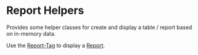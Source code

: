 # Report Helpers

Provides some helper classes for create and display a table / report based on
in-memory data.

Use the [Report-Tag](../../../../../resources/default/taglib/w/report.html.pasta) 
to display a [Report](Report.java).
